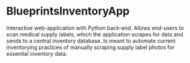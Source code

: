 # BlueprintsInventoryApp
Interactive web-application with Python back-end. Allows end-users to scan medical supply labels, which the application scrapes for data and sends to a central inventory database.
Is meant to automate current inventorying practices of manually scraping supply label photos for essential inventory data.
